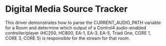 # Digital Media Source Tracker

This driver demonstrates how to parse the CURRENT_AUDIO_PATH variable for a Room and determine which output of a Control4 audio-enabled controller/player (HC250, HC800, EA-1, EA-3, EA-5, Triad One, CORE 1, CORE 3, CORE 5) is responsible for the stream for that room.
